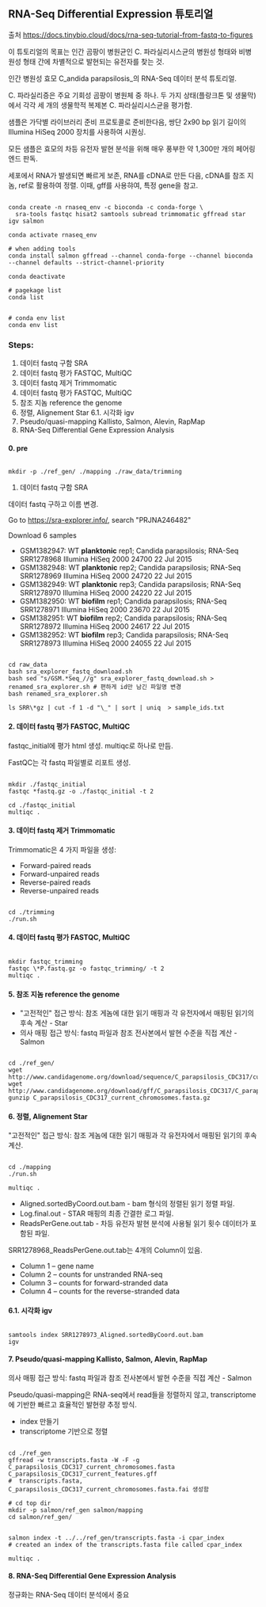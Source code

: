 ## RNA-Seq Differential Expression 튜토리얼

출처 https://docs.tinybio.cloud/docs/rna-seq-tutorial-from-fastq-to-figures

이 튜토리얼의 목표는 인간 곰팡이 병원균인 C. 파라실리시스균의 병원성 형태와 비병원성 형태 간에 차별적으로 발현되는 유전자를 찾는 것.

인간 병원성 효모 C_andida parapsilosis_의 RNA-Seq 데이터 분석 튜토리얼.

C. 파라실리증은 주요 기회성 곰팡이 병원체 중 하나. 두 가지 상태(플랑크톤 및 생물막)에서 각각 세 개의 생물학적 복제본 C. 파라실리시스균을 평가함.

샘플은 가닥별 라이브러리 준비 프로토콜로 준비한다음, 쌍단 2x90 bp 읽기 길이의 Illumina HiSeq 2000 장치를 사용하여 시퀀싱.

모든 샘플은 효모의 차등 유전자 발현 분석을 위해 매우 풍부한 약 1,300만 개의 페어링 엔드 판독.

세포에서 RNA가 발생되면 빠르게 보존, RNA를 cDNA로 만든 다음, cDNA를 참조 지놈, ref로 활용하여 정렬. 이때, gff를 사용햐여, 특정 gene을 참고.


~~~~

conda create -n rnaseq_env -c bioconda -c conda-forge \
  sra-tools fastqc hisat2 samtools subread trimmomatic gffread star igv salmon 

conda activate rnaseq_env

# when adding tools
conda install salmon gffread --channel conda-forge --channel bioconda  --channel defaults --strict-channel-priority

conda deactivate

# pagekage list
conda list


# conda env list
conda env list

~~~~

### Steps:
 1. 데이터 fastq 구함           SRA
 2. 데이터 fastq 평가           FASTQC, MultiQC
 3. 데이터 fastq 제거           Trimmomatic 
 4. 데이터 fastq 평가           FASTQC, MultiQC
 5. 참조 지놈 reference the genome
 6. 정렬, Alignement            Star
 6.1. 시각화                    igv
 7. Pseudo/quasi-mapping        Kallisto, Salmon, Alevin, RapMap
 8. RNA-Seq Differential Gene Expression Analysis

#### 0. pre

~~~~

mkdir -p ./ref_gen/ ./mapping ./raw_data/trimming

~~~~


1. 데이터 fastq 구함           SRA

데이터 fastq 구하고 이름 변경.

Go to https://sra-explorer.info/,  search "PRJNA246482"

Download 6 samples
 * GSM1382947: WT **planktonic** rep1; Candida parapsilosis; RNA-Seq   SRR1278968  Illumina HiSeq 2000   24700   22 Jul 2015
 * GSM1382948: WT **planktonic** rep2; Candida parapsilosis; RNA-Seq   SRR1278969  Illumina HiSeq 2000   24720   22 Jul 2015
 * GSM1382949: WT **planktonic** rep3; Candida parapsilosis; RNA-Seq   SRR1278970  Illumina HiSeq 2000   24220   22 Jul 2015
 * GSM1382950: WT **biofilm** rep1; Candida parapsilosis; RNA-Seq  SRR1278971  Illumina HiSeq 2000   23670   22 Jul 2015
 * GSM1382951: WT **biofilm** rep2; Candida parapsilosis; RNA-Seq  SRR1278972  Illumina HiSeq 2000   24617   22 Jul 2015
 * GSM1382952: WT **biofilm** rep3; Candida parapsilosis; RNA-Seq  SRR1278973  Illumina HiSeq 2000   24055   22 Jul 2015


~~~~

cd raw_data
bash sra_explorer_fastq_download.sh
bash sed "s/GSM.*Seq_//g" sra_explorer_fastq_download.sh > renamed_sra_explorer.sh # 편하게 id만 남긴 파일명 변경
bash renamed_sra_explorer.sh

ls SRR\*gz | cut -f 1 -d "\_" | sort | uniq  > sample_ids.txt

~~~~

#### 2. 데이터 fastq 평가           FASTQC, MultiQC

fastqc_initial에 평가 html 생성. multiqc로 하나로 만듬.

FastQC는 각 fastq 파일별로 리포트 생성.

~~~~

mkdir ./fastqc_initial
fastqc *fastq.gz -o ./fastqc_initial -t 2

cd ./fastqc_initial
multiqc .

~~~~


#### 3. 데이터 fastq 제거           Trimmomatic 

Trimmomatic은 4 가지 파일을 생성:
 * Forward-paired reads
 * Forward-unpaired reads
 * Reverse-paired reads
 * Reverse-unpaired reads

~~~~

cd ./trimming
./run.sh

~~~~

#### 4. 데이터 fastq 평가           FASTQC, MultiQC

~~~~

mkdir fastqc_trimming
fastqc \*P.fastq.gz -o fastqc_trimming/ -t 2
multiqc .

~~~~

#### 5. 참조 지놈 reference the genome

* "고전적인" 접근 방식: 참조 게놈에 대한 읽기 매핑과 각 유전자에서 매핑된 읽기의 후속 계산 - Star
* 의사 매핑 접근 방식: fastq 파일과 참조 전사본에서 발현 수준을 직접 계산 - Salmon

~~~~

cd ./ref_gen/
wget http://www.candidagenome.org/download/sequence/C_parapsilosis_CDC317/current/C_parapsilosis_CDC317_current_chromosomes.fasta.gz
wget http://www.candidagenome.org/download/gff/C_parapsilosis_CDC317/C_parapsilosis_CDC317_current_features.gff
gunzip C_parapsilosis_CDC317_current_chromosomes.fasta.gz

~~~~

#### 6. 정렬, Alignement           Star

"고전적인" 접근 방식: 참조 게놈에 대한 읽기 매핑과 각 유전자에서 매핑된 읽기의 후속 계산.

~~~~

cd ./mapping
./run.sh

multiqc .

~~~~

 * Aligned.sortedByCoord.out.bam - bam 형식의 정렬된 읽기 정렬 파일.
 * Log.final.out - STAR 매핑의 최종 간결한 로그 파일.
 * ReadsPerGene.out.tab - 차등 유전자 발현 분석에 사용될 읽기 횟수 데이터가 포함된 파일.

SRR1278968_ReadsPerGene.out.tab는 4개의 Column이 있음.

 * Column 1 – gene name
 * Column 2 – counts for unstranded RNA-seq
 * Column 3 – counts for forward-stranded data
 * Column 4 – counts for the reverse-stranded data



#### 6.1. 시각화                    igv

~~~~

samtools index SRR1278973_Aligned.sortedByCoord.out.bam
igv

~~~~


#### 7. Pseudo/quasi-mapping       Kallisto, Salmon, Alevin, RapMap

의사 매핑 접근 방식: fastq 파일과 참조 전사본에서 발현 수준을 직접 계산 - Salmon

Pseudo/quasi-mapping은 RNA-seq에서 read들을 정렬하지 않고, transcriptome에 기반한 빠르고 효율적인 발현량 추정 방식.

 * index 만들기
 * transcriptome 기반으로 정렬

~~~~

cd ./ref_gen
gffread -w transcripts.fasta -W -F -g C_parapsilosis_CDC317_current_chromosomes.fasta C_parapsilosis_CDC317_current_features.gff
#  transcripts.fasta, C_parapsilosis_CDC317_current_chromosomes.fasta.fai 생성함

# cd top dir
mkdir -p salmon/ref_gen salmon/mapping
cd salmon/ref_gen/


salmon index -t ../../ref_gen/transcripts.fasta -i cpar_index
# created an index of the transcripts.fasta file called cpar_index

multiqc .

~~~~


#### 8. RNA-Seq Differential Gene Expression Analysis

정규화는 RNA-Seq 데이터 분석에서 중요

